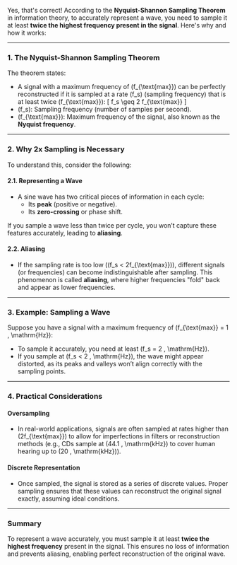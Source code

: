 Yes, that's correct! According to the **Nyquist-Shannon Sampling Theorem** in information theory, to accurately represent a wave, you need to sample it at least **twice the highest frequency present in the signal**. Here's why and how it works:

---

### **1. The Nyquist-Shannon Sampling Theorem**
The theorem states:
- A signal with a maximum frequency of \(f_{\text{max}}\) can be perfectly reconstructed if it is sampled at a rate \(f_s\) (sampling frequency) that is at least twice \(f_{\text{max}}\):
  \[
  f_s \geq 2 f_{\text{max}}
  \]
- \(f_s\): Sampling frequency (number of samples per second).
- \(f_{\text{max}}\): Maximum frequency of the signal, also known as the **Nyquist frequency**.

---

### **2. Why 2x Sampling is Necessary**
To understand this, consider the following:

#### **2.1. Representing a Wave**
- A sine wave has two critical pieces of information in each cycle:
  - Its **peak** (positive or negative).
  - Its **zero-crossing** or phase shift.

If you sample a wave less than twice per cycle, you won’t capture these features accurately, leading to **aliasing**.

#### **2.2. Aliasing**
- If the sampling rate is too low (\(f_s < 2f_{\text{max}}\)), different signals (or frequencies) can become indistinguishable after sampling. This phenomenon is called **aliasing**, where higher frequencies "fold" back and appear as lower frequencies.

---

### **3. Example: Sampling a Wave**
Suppose you have a signal with a maximum frequency of \(f_{\text{max}} = 1 \, \mathrm{Hz}\):
- To sample it accurately, you need at least \(f_s = 2 \, \mathrm{Hz}\).
- If you sample at \(f_s < 2 \, \mathrm{Hz}\), the wave might appear distorted, as its peaks and valleys won’t align correctly with the sampling points.

---

### **4. Practical Considerations**
#### **Oversampling**
- In real-world applications, signals are often sampled at rates higher than \(2f_{\text{max}}\) to allow for imperfections in filters or reconstruction methods (e.g., CDs sample at \(44.1 \, \mathrm{kHz}\) to cover human hearing up to \(20 \, \mathrm{kHz}\)).

#### **Discrete Representation**
- Once sampled, the signal is stored as a series of discrete values. Proper sampling ensures that these values can reconstruct the original signal exactly, assuming ideal conditions.

---

### Summary
To represent a wave accurately, you must sample it at least **twice the highest frequency** present in the signal. This ensures no loss of information and prevents aliasing, enabling perfect reconstruction of the original wave.

